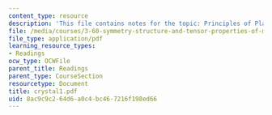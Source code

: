 ```yaml
---
content_type: resource
description: 'This file contains notes for the topic: Principles of Plane Group Derivation.'
file: /media/courses/3-60-symmetry-structure-and-tensor-properties-of-materials-fall-2005/8ac9c9c264d6a0c4bc467216f198ed66_crystal1.pdf
file_type: application/pdf
learning_resource_types:
- Readings
ocw_type: OCWFile
parent_title: Readings
parent_type: CourseSection
resourcetype: Document
title: crystal1.pdf
uid: 8ac9c9c2-64d6-a0c4-bc46-7216f198ed66
---
```

